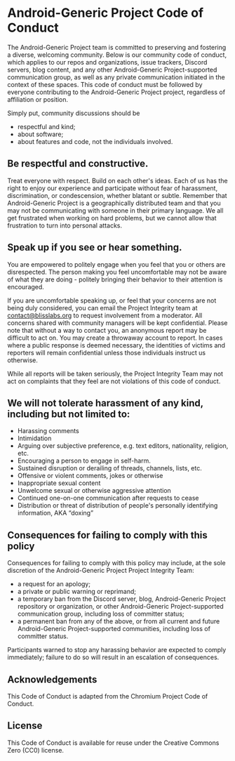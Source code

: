 # Android-Generic Project Code of Conduct

The Android-Generic Project team is committed to preserving and fostering a
diverse, welcoming community. Below is our community code of conduct, which
applies to our repos and organizations, issue trackers, Discord servers,
blog content, and any other Android-Generic Project-supported communication group, as
well as any private communication initiated in the context of these
spaces. This code of conduct must be followed by everyone contributing to
the Android-Generic Project project, regardless of affiliation or position.

Simply put, community discussions should be

 * respectful and kind;
 * about software;
 * about features and code, not the individuals involved.

## Be respectful and constructive.

Treat everyone with respect. Build on each other's ideas. Each of us has the
right to enjoy our experience and participate without fear of harassment,
discrimination, or condescension, whether blatant or subtle. Remember that
Android-Generic Project is a geographically distributed team and that you may not be
communicating with someone in their primary language. We all get frustrated
when working on hard problems, but we cannot allow that frustration to turn
into personal attacks.

## Speak up if you see or hear something.

You are empowered to politely engage when you feel that you or others are disrespected. The person making you feel uncomfortable may not be aware of what they are doing - politely bringing their behavior to their attention is encouraged.

If you are uncomfortable speaking up, or feel that your concerns are not being duly considered, you can email the Project Integrity team at contact@blisslabs.org to request involvement from a moderator. All concerns shared with community managers will be kept confidential.
Please note that without a way to contact you, an anonymous report may be difficult to act on. You may create a throwaway account to report. In cases where a public response is deemed necessary, the identities of victims and reporters will remain confidential unless those individuals instruct us
otherwise.

While all reports will be taken seriously, the Project Integrity Team may not act on complaints that they feel are not violations of this code of conduct.

## We will not tolerate harassment of any kind, including but not limited to:

 * Harassing comments
 * Intimidation
 * Arguing over subjective preference, e.g. text editors, nationality, religion, etc.
 * Encouraging a person to engage in self-harm.
 * Sustained disruption or derailing of threads, channels, lists, etc.
 * Offensive or violent comments, jokes or otherwise
 * Inappropriate sexual content
 * Unwelcome sexual or otherwise aggressive attention
 * Continued one-on-one communication after requests to cease
 * Distribution or threat of distribution of people's personally identifying
   information, AKA “doxing”

## Consequences for failing to comply with this policy

Consequences for failing to comply with this policy may include, at the sole discretion of the Android-Generic Project Project Integrity Team:

 * a request for an apology;
 * a private or public warning or reprimand;
 * a temporary ban from the Discord server, blog, Android-Generic Project repository or
   organization, or other Android-Generic Project-supported communication group, including
   loss of committer status;
 * a permanent ban from any of the above, or from all current and future
   Android-Generic Project-supported communities, including loss of
   committer status.

Participants warned to stop any harassing behavior are expected to comply immediately; failure to do so will result in an escalation of consequences.

## Acknowledgements

This Code of Conduct is adapted from the Chromium Project Code of Conduct.

## License

This Code of Conduct is available for reuse under the Creative Commons Zero
(CC0) license.
